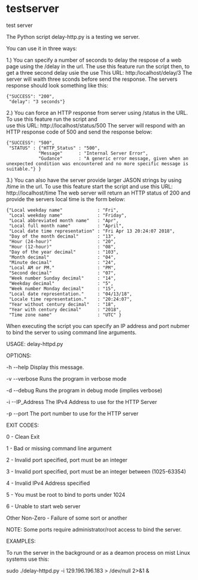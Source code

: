 # testserver
test server

The Python script delay-http.py is a testing we server.

You can use it in three ways:

1.) You can specify a number of seconds to delay the respose of
    a web page using the /delay in the url. The use this feature
    run the script then, to get a three second delay usie the use
    This URL:  http:/localhost/delay/3
    The server will waith three sconds before send the response.
    The servers response should look something like this:
   
    {"SUCCESS": "200",
     "delay": "3 seconds"}

2.) You can force an HTTP response from server using  /status 
    in the URL. To use this feature run the script and  
    use this URL: http://localhost/status/500
    The server will respond with an HTTP response code of 500 
    and send the response below:

    {"SUCCESS": "500",
     "STATUS" : {"HTTP_Status" : "500",
                "Message"      : "Internal Server Error",
                "Gudance"      : "A generic error message, given when an unexpected condition was encountered and no more specific message is suitable."} }

3.) You can also have the server provide larger JASON strings by 
    using /time in the url. To use this feature start the script 
    and use this URL: http://localhost/time
    The web server will return an HTTP status of 200 and provide 
    the servers local time is the form below:

    {"Local weekday name"             : "Fri",
     "Local weekday name"             : "Friday",
     "Local abbreviated month name"   : "Apr",
     "Local full month name"          : "April",
     "Local date time representation" : "Fri Apr 13 20:24:07 2018",
     "Day of the month decimal"       : "13",
     "Hour (24-hour)"                 : "20",
     "Hour (12-hour)"                 : "08",
     "Day of the year decimal"        : "103",
     "Month decimal"                  : "04",
     "Minute decimal"                 : "24",
     "Local AM or PM."                : "PM",
     "Second decimal"                 : "07",
     "Week number Sunday decimal"     : "14",
     "Weekday decimal"                : "5",
     "Week number Monday decimal"     : "15",
     "Local date representation."     : "04/13/18",
     "Locale time representation."    : "20:24:07",
     "Year without century decimal"   : "18",
     "Year with century decimal"      : "2018",
     "Time zone name"                 : "UTC" }
 
When executing the script you can specify an IP address and port 
nubmer to bind the server to using command line arguments. 

USAGE: delay-httpd.py 

OPTIONS:

   -h --help       Display this message.


   -v --verbose    Runs the program in verbose mode

   -d --debug      Runs the program in debug mode (implies verbose)

   -i --IP_Address The IPv4 Address to use for the HTTP Server

   -p --port       The port number to use for the HTTP server

EXIT CODES:

  0 - Clean Exit

  1 - Bad or missing command line argument

  2 - Invalid port specified, port must be an integer

  3 - Invalid port specified, port must be an integer between (1025-63354)

  4 - Invalid IPv4 Address specified

  5 - You must be root to bind to ports under 1024

  6 - Unable to start web server

  Other Non-Zero - Failure of some sort or another

NOTE: Some ports require administrator/root access to bind the server.

EXAMPLES:

To run the server in the background or as a deamon process
on mist Linux systems use this:

sudo ./delay-httpd.py -i 129.196.196.183 > /dev/null 2>&1  &






 

